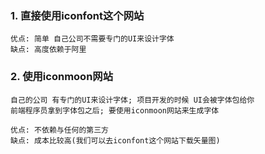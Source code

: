 ### 1. 直接使用iconfont这个网站
    优点: 简单 自己公司不需要专门的UI来设计字体
    缺点: 高度依赖于阿里

### 2. 使用iconmoon网站
    自己的公司 有专门的UI来设计字体; 项目开发的时候 UI会被字体包给你
    前端程序员拿到字体包之后; 要使用iconmoon网站来生成字体

    优点: 不依赖与任何的第三方
    缺点: 成本比较高(我们可以去iconfont这个网站下载矢量图)